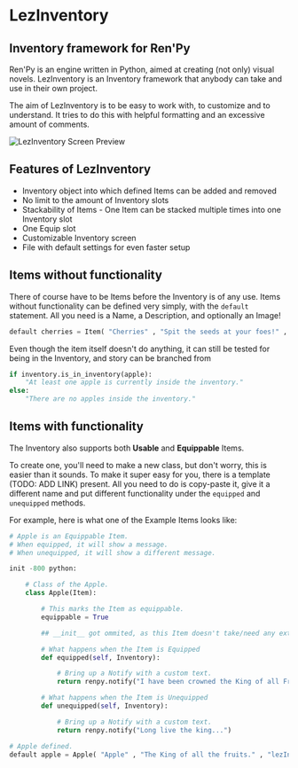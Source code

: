 # LezInventory
## Inventory framework for Ren'Py
Ren'Py is an engine written in Python, aimed at creating (not only) visual novels.
LezInventory is an Inventory framework that anybody can take and use in their own project.

The aim of LezInventory is to be easy to work with, to customize and to understand.
It tries to do this with helpful formatting and an excessive amount of comments.

![LezInventory Screen Preview](examples/screen.png, "LezInventory Screen")

## Features of LezInventory
- Inventory object into which defined Items can be added and removed
- No limit to the amount of Inventory slots
- Stackability of Items - One Item can be stacked multiple times into one Inventory slot
- One Equip slot
- Customizable Inventory screen
- File with default settings for even faster setup

## Items without functionality
There of course have to be Items before the Inventory is of any use.
Items without functionality can be defined very simply, with the `default` statement.
All you need is a Name, a Description, and optionally an Image!
```py
default cherries = Item( "Cherries" , "Spit the seeds at your foes!" , image = "lezInventory/example_items/images/01_Cherry_Red.png" )
```
Even though the item itself doesn't do anything, it can still be tested for being in the Inventory, and story can be branched from
```py
if inventory.is_in_inventory(apple):
    "At least one apple is currently inside the inventory."
else:
    "There are no apples inside the inventory."
```

## Items with functionality
The Inventory also supports both **Usable** and **Equippable** Items.

To create one, you'll need to make a new class, but don't worry, this is easier than it sounds.
To make it super easy for you, there is a template (TODO: ADD LINK) present.
All you need to do is copy-paste it, give it a different name and put different functionality under the `equipped` and `unequipped` methods. 

For example, here is what one of the Example Items looks like:
```py
# Apple is an Equippable Item.
# When equipped, it will show a message.
# When unequipped, it will show a different message.

init -800 python:

    # Class of the Apple.
    class Apple(Item):

        # This marks the Item as equippable.
        equippable = True

        ## __init__ got ommited, as this Item doesn't take/need any extra arguments.

        # What happens when the Item is Equipped
        def equipped(self, Inventory):

            # Bring up a Notify with a custom text.
            return renpy.notify("I have been crowned the King of all Fruits!")

        # What happens when the Item is Unequipped
        def unequipped(self, Inventory):

            # Bring up a Notify with a custom text.
            return renpy.notify("Long live the king...")

# Apple defined.
default apple = Apple( "Apple" , "The King of all the fruits." , "lezInventory/example_items/images/16_Apple.png" )
```

